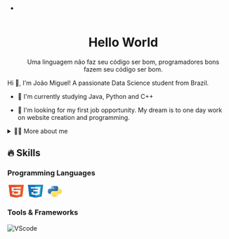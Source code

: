- <!--título-->
<div id="user-content-toc">
  <ul align="center">
    <summary><h1 style="display: inline-block">Hello World</h1></summary>
    Uma linguagem não faz seu código ser bom, programadores bons fazem seu código ser bom. 
</div>

<!-- Presentation -->
<p>
  Hi 👋, I'm João Miguel! A passionate Data Science student from Brazil.

  - 🌱 I'm currently studying Java, Python and C++

  - 🔭 I'm looking for my first job opportunity. My dream is to one day work on website creation and programming.
</p>

<!-- Dropdown -->
<details>
  <summary>👨‍💻 More about me</summary>

  - 💬I am 15 years old and currently live in Brazil. I'm almost fluent in Spanish and have experience with Python and a little Java, I'm currently studying at Etec in Santa Isabel, I have experience with HTML (it's not a language but just to make it clear (lol))
  - ⚡I like reading, whether it's a good book, manga or comics, as well as watching movies and playing games! I believe that our personal interests contribute to a more accurate perception of things and to solving problems. :0
</details>






## 🔥 Skills
<!-- Skills: Programming Languages -->
  <div style="flex-basis: 48%;">
    <h3>Programming Languages</h3>
    <img align="center" alt="HTML" height="30" width="40" src="https://raw.githubusercontent.com/devicons/devicon/master/icons/html5/html5-original.svg">
    <img align="center" alt="CSS" height="30" width="40" src="https://raw.githubusercontent.com/devicons/devicon/master/icons/css3/css3-original.svg">
    <img align="center" alt="Python" height="30" width="40" src="https://raw.githubusercontent.com/devicons/devicon/master/icons/python/python-original.svg">
  </div>
  
  <!-- Skills: Tools & Frameworks -->
  <div style="flex-basis: 48%;">
    <h3>Tools & Frameworks</h3>
    <img align="center" alt="VScode" height="30" width="40" src="https://cdn.jsdelivr.net/gh/devicons/devicon/icons/vscode/vscode-original.svg">
  </div>
  
